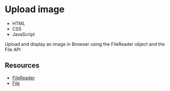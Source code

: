 # Upload image
- HTML
- CSS
- JavaScript

Upload and display an image in Browser using the FileReader object and the File API

## Resources
- [FileReader](https://developer.mozilla.org/en-US/docs/Web/API/FileReader)
- [File](https://developer.mozilla.org/en-US/docs/Web/API/File)